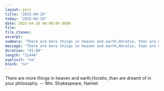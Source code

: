 ```yaml
---
layout: post
title: "2025-04-26"
today: "2025-04-26"
date: 2025-04-26 00:00:00 0000
file:
file_itunes:
excerpt:
summary: "There are more things in heaven and earth,Horatio, than are dreamt of in your philosophy. -- Wm. Shakespeare, Hamlet "
message: "There are more things in heaven and earth,Horatio, than are dreamt of in your philosophy. -- Wm. Shakespeare, Hamlet "
duration: "01:00"
length: "11444"
explicit: "no"
block: "no"
---
```

There are more things in heaven and earth,Horatio, than are dreamt of in your philosophy. -- Wm. Shakespeare, Hamlet 

